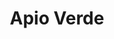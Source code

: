 ---
title: "Apio Verde"
url: /ciudad-autonoma-de-buenos-aires/apio-verde-avenida-federico-lacroze/
shop: Spielzeug
---